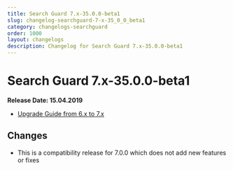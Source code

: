```yaml
---
title: Search Guard 7.x-35.0.0-beta1
slug: changelog-searchguard-7-x-35_0_0_beta1
category: changelogs-searchguard
order: 1000
layout: changelogs
description: Changelog for Search Guard 7.x-35.0.0-beta1
---
```


<!---
Copyright 2020 floragunn GmbH
-->

# Search Guard 7.x-35.0.0-beta1

**Release Date: 15.04.2019**

* [Upgrade Guide from 6.x to 7.x](../_docs_installation/installation_upgrading_6_7.md)

## Changes

* This is a compatibility release for 7.0.0 which does not add new features or fixes
